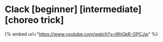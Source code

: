 # Clack \[beginner] \[intermediate] \[choreo trick]

{% embed url="https://www.youtube.com/watch?v=WhGkR-OPCJw" %}
